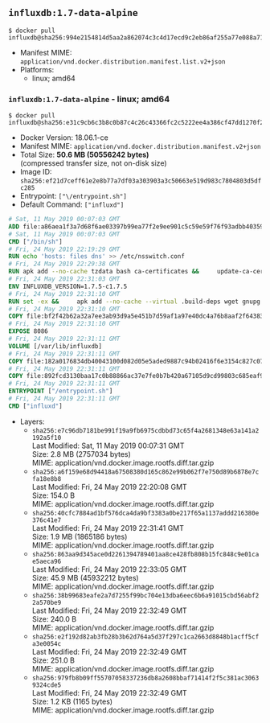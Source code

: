 ## `influxdb:1.7-data-alpine`

```console
$ docker pull influxdb@sha256:994e2154814d5aa2a862074c3c4d17ecd9c2eb86af255a77e088a7133c86c05c
```

-	Manifest MIME: `application/vnd.docker.distribution.manifest.list.v2+json`
-	Platforms:
	-	linux; amd64

### `influxdb:1.7-data-alpine` - linux; amd64

```console
$ docker pull influxdb@sha256:e31c9cb6c3b8c0b87c4c26c43366fc2c5222ee4a386cf47dd1270f24278beeb1
```

-	Docker Version: 18.06.1-ce
-	Manifest MIME: `application/vnd.docker.distribution.manifest.v2+json`
-	Total Size: **50.6 MB (50556242 bytes)**  
	(compressed transfer size, not on-disk size)
-	Image ID: `sha256:ef21d7ceff61e2e8b77a7df03a303903a3c50663e519d983c7804803d5dfc285`
-	Entrypoint: `["\/entrypoint.sh"]`
-	Default Command: `["influxd"]`

```dockerfile
# Sat, 11 May 2019 00:07:03 GMT
ADD file:a86aea1f3a7d68f6ae03397b99ea77f2e9ee901c5c59e59f76f93adbb4035913 in / 
# Sat, 11 May 2019 00:07:03 GMT
CMD ["/bin/sh"]
# Fri, 24 May 2019 22:19:29 GMT
RUN echo 'hosts: files dns' >> /etc/nsswitch.conf
# Fri, 24 May 2019 22:29:38 GMT
RUN apk add --no-cache tzdata bash ca-certificates &&     update-ca-certificates
# Fri, 24 May 2019 22:31:03 GMT
ENV INFLUXDB_VERSION=1.7.5-c1.7.5
# Fri, 24 May 2019 22:31:10 GMT
RUN set -ex &&     apk add --no-cache --virtual .build-deps wget gnupg tar &&     for key in         05CE15085FC09D18E99EFB22684A14CF2582E0C5 ;     do         gpg --keyserver ha.pool.sks-keyservers.net --recv-keys "$key" ||         gpg --keyserver pgp.mit.edu --recv-keys "$key" ||         gpg --keyserver keyserver.pgp.com --recv-keys "$key" ;     done &&     wget --no-verbose https://dl.influxdata.com/enterprise/releases/influxdb-data-${INFLUXDB_VERSION}-static_linux_amd64.tar.gz.asc &&     wget --no-verbose https://dl.influxdata.com/enterprise/releases/influxdb-data-${INFLUXDB_VERSION}-static_linux_amd64.tar.gz &&     gpg --batch --verify influxdb-data-${INFLUXDB_VERSION}-static_linux_amd64.tar.gz.asc influxdb-data-${INFLUXDB_VERSION}-static_linux_amd64.tar.gz &&     mkdir -p /usr/src &&     tar -C /usr/src -xzf influxdb-data-${INFLUXDB_VERSION}-static_linux_amd64.tar.gz &&     rm -f /usr/src/influxdb-*/influxdb.conf &&     chmod +x /usr/src/influxdb-*/* &&     cp -a /usr/src/influxdb-*/* /usr/bin/ &&     rm -rf *.tar.gz* /usr/src /root/.gnupg &&     apk del .build-deps
# Fri, 24 May 2019 22:31:10 GMT
COPY file:bf2f42b62a32a7ee3ab93d9a5e451b7d59af1a97e40dc4a76b8aaf2f64383d7a in /etc/influxdb/influxdb.conf 
# Fri, 24 May 2019 22:31:10 GMT
EXPOSE 8086
# Fri, 24 May 2019 22:31:11 GMT
VOLUME [/var/lib/influxdb]
# Fri, 24 May 2019 22:31:11 GMT
COPY file:182a0176834db40043100d082d05e5aded9887c94b02416f6e3154c827c07360 in /entrypoint.sh 
# Fri, 24 May 2019 22:31:11 GMT
COPY file:892fcd3130baa17c0b88866ac37e7fe0b7b420a67105d9cd99803c685eaf9df4 in /init-influxdb.sh 
# Fri, 24 May 2019 22:31:11 GMT
ENTRYPOINT ["/entrypoint.sh"]
# Fri, 24 May 2019 22:31:11 GMT
CMD ["influxd"]
```

-	Layers:
	-	`sha256:e7c96db7181be991f19a9fb6975cdbbd73c65f4a2681348e63a141a2192a5f10`  
		Last Modified: Sat, 11 May 2019 00:07:31 GMT  
		Size: 2.8 MB (2757034 bytes)  
		MIME: application/vnd.docker.image.rootfs.diff.tar.gzip
	-	`sha256:a6f159e68d94418a67508380d165c862e99b062f7e750d89b6878e7cfa18e8b8`  
		Last Modified: Fri, 24 May 2019 22:20:08 GMT  
		Size: 154.0 B  
		MIME: application/vnd.docker.image.rootfs.diff.tar.gzip
	-	`sha256:40cfc7884ad1bf576dca4da9bf3383a0be217f65a1137addd216380e376c41e7`  
		Last Modified: Fri, 24 May 2019 22:31:41 GMT  
		Size: 1.9 MB (1865186 bytes)  
		MIME: application/vnd.docker.image.rootfs.diff.tar.gzip
	-	`sha256:863aa9d345ace0d2261394789401aa8ce428fb808b15fc848c9e01cae5aeca96`  
		Last Modified: Fri, 24 May 2019 22:33:05 GMT  
		Size: 45.9 MB (45932212 bytes)  
		MIME: application/vnd.docker.image.rootfs.diff.tar.gzip
	-	`sha256:38b99683eafe2a7d7255f99bc704e13dba6eec6b6a91015cbd56abf22a570be9`  
		Last Modified: Fri, 24 May 2019 22:32:49 GMT  
		Size: 240.0 B  
		MIME: application/vnd.docker.image.rootfs.diff.tar.gzip
	-	`sha256:e2f192d82ab3fb28b3b62d764a5d37f297c1ca2663d8848b1acff5cfa3e0054c`  
		Last Modified: Fri, 24 May 2019 22:32:49 GMT  
		Size: 251.0 B  
		MIME: application/vnd.docker.image.rootfs.diff.tar.gzip
	-	`sha256:979fb8b09ff55707058337236db8a2608bbaf71414f2f5c381ac30639324cde5`  
		Last Modified: Fri, 24 May 2019 22:32:49 GMT  
		Size: 1.2 KB (1165 bytes)  
		MIME: application/vnd.docker.image.rootfs.diff.tar.gzip
